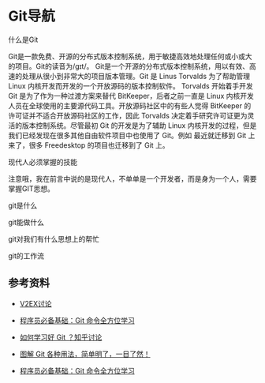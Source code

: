 # Git导航



什么是Git

Git是一款免费、开源的分布式版本控制系统，用于敏捷高效地处理任何或小或大的项目。Git的读音为/gɪt/。 Git是一个开源的分布式版本控制系统，用以有效、高速的处理从很小到非常大的项目版本管理。Git 是 Linus Torvalds 为了帮助管理 Linux 内核开发而开发的一个开放源码的版本控制软件。 Torvalds 开始着手开发 Git 是为了作为一种过渡方案来替代 BitKeeper，后者之前一直是 Linux 内核开发人员在全球使用的主要源代码工具。开放源码社区中的有些人觉得 BitKeeper 的许可证并不适合开放源码社区的工作，因此 Torvalds 决定着手研究许可证更为灵活的版本控制系统。尽管最初 Git 的开发是为了辅助 Linux 内核开发的过程，但是我们已经发现在很多其他自由软件项目中也使用了 Git。例如 最近就迁移到 Git 上来了，很多 Freedesktop 的项目也迁移到了 Git 上。




现代人必须掌握的技能

注意哦，我在前言中说的是现代人，不单单是一个开发者，而是身为一个人，需要掌握GIT思想。

git是什么

git能做什么

git对我们有什么思想上的帮忙

git的工作流









## 参考资料
- [V2EX讨论](https://www.v2ex.com/t/806914#reply11)
- [程序员必备基础：Git 命令全方位学习](https://mp.weixin.qq.com/s?__biz=Mzk0MzIyMDA1OA==&mid=2247494230&idx=4&sn=44a9a3f11382f748f6aede13ab644d7a&source=41#wechat_redirect)
- [如何学习好 Git ？知乎讨论](https://www.zhihu.com/question/357385506)

- [图解 Git 各种用法，简单明了，一目了然！](https://mp.weixin.qq.com/s/7eLcoFTHwMETH-Sqb4ysKg)
- [程序员必备基础：Git 命令全方位学习](https://mp.weixin.qq.com/s?__biz=Mzk0MzIyMDA1OA==&mid=2247494230&idx=4&sn=44a9a3f11382f748f6aede13ab644d7a&source=41#wechat_redirect)
